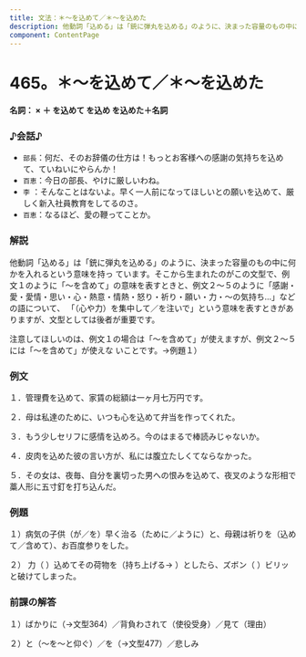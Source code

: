 ```yaml
---
title: 文法：＊～を込めて／＊～を込めた
description: 他動詞「込める」は「銃に弾丸を込める」のように、決まった容量のもの中に何かを入れるという意味を持っ ています。そこから生まれたのがこの文型で、例文１のように「～を含めて」の意味を表すときと、例文２～５のように「感謝・愛・愛情・思い・心・熱意・情熱・怒り・祈り・願い・力・～の気持ち…」などの語について、 「（心や力）を集中して／を注いで」という意味を表すときがありますが、文型としては後者が重要です。
component: ContentPage
---
```



# 465。＊～を込めて／＊～を込めた
#### 名詞： × ＋ を込めて を込め を込めた＋名詞
### ♪会話♪
- `部長`：何だ、そのお辞儀の仕方は！もっとお客様への感謝の気持ちを込めて、ていねいにやらんか！
- `百恵`：今日の部長、やけに厳しいわね。
- `李` ：そんなことはないよ。早く一人前になってほしいとの願いを込めて、厳しく新入社員教育をしてるのさ。
- `百恵`：なるほど、愛の鞭ってことか。
### 解説
他動詞「込める」は「銃に弾丸を込める」のように、決まった容量のもの中に何かを入れるという意味を持っ ています。そこから生まれたのがこの文型で、例文１のように「～を含めて」の意味を表すときと、例文２～５のように「感謝・愛・愛情・思い・心・熱意・情熱・怒り・祈り・願い・力・～の気持ち…」などの語について、 「（心や力）を集中して／を注いで」という意味を表すときがありますが、文型としては後者が重要です。

注意してほしいのは、例文１の場合は「～を含めて」が使えますが、例文２～５には「～を含めて」が使えな いことです。→例題１）
### 例文
１．管理費を込めて、家賃の総額は一ヶ月七万円です。

２．母は私達のために、いつも心を込めて弁当を作ってくれた。

３．もう少しセリフに感情を込めろ。今のはまるで棒読みじゃないか。

４．皮肉を込めた彼の言い方が、私には腹立たしくてならなかった。

５．その女は、夜毎、自分を裏切った男への恨みを込めて、夜叉のような形相で藁人形に五寸釘を打ち込んだ。
### 例題
１）病気の子供（が／を）早く治る（ために／ように）と、母親は祈りを（込めて／含めて）、お百度参りをした。

２） 力（ ）込めてその荷物を（持ち上げる→ ）としたら、ズボン（ ）ビリッと破けてしまった。
### 前課の解答
１）ばかりに（→文型364）／背負わされて（使役受身）／見て（理由）

２）と（～を～と仰ぐ）／を（→文型477）／悲しみ
